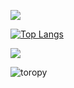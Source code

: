 <p>
  <img src='https://github-readme-stats.vercel.app/api?username=argon-dev22&show_icons=true&theme=radical' />
</p>

[![Top Langs](https://github-readme-stats.vercel.app/api/top-langs/?username=argon-dev22)](https://github.com/anuraghazra/github-readme-stats)

![](http://github-profile-summary-cards.vercel.app/api/cards/profile-details?username=argon-dev22&theme=monokai)

![toropy](https://github-profile-trophy.vercel.app/?username=argon-dev22&theme=onedark)
